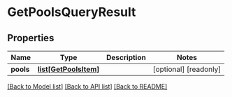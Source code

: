 # GetPoolsQueryResult

## Properties
Name | Type | Description | Notes
------------ | ------------- | ------------- | -------------
**pools** | [**list[GetPoolsItem]**](GetPoolsItem.md) |  | [optional] [readonly] 

[[Back to Model list]](../README.md#documentation-for-models) [[Back to API list]](../README.md#documentation-for-api-endpoints) [[Back to README]](../README.md)


